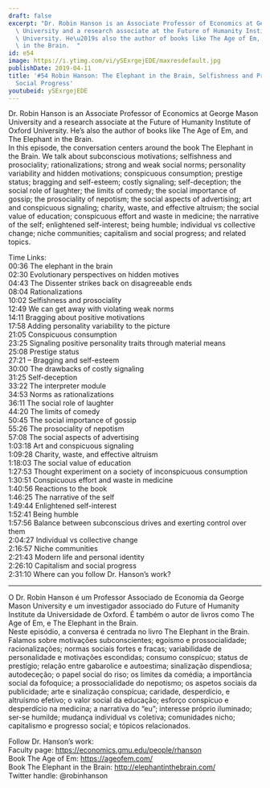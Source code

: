 ```yaml
---
draft: false
excerpt: "Dr. Robin Hanson is an Associate Professor of Economics at George Mason\
  \ University and a research associate at the Future of Humanity Institute of Oxford\
  \ University. He\u2019s also the author of books like The Age of Em, and The Elephant\
  \ in the Brain.  "
id: e54
image: https://i.ytimg.com/vi/ySExrgejEDE/maxresdefault.jpg
publishDate: 2019-04-11
title: '#54 Robin Hanson: The Elephant in the Brain, Selfishness and Prosociality,
  Social Progress'
youtubeid: ySExrgejEDE
---
```

Dr. Robin Hanson is an Associate Professor of Economics at George Mason University and a research associate at the Future of Humanity Institute of Oxford University. He’s also the author of books like The Age of Em, and The Elephant in the Brain.  
In this episode, the conversation centers around the book The Elephant in the Brain. We talk about subconscious motivations; selfishness and prosociality; rationalizations; strong and weak social norms; personality variability and hidden motivations; conspicuous consumption; prestige status; bragging and self-esteem; costly signaling; self-deception; the social role of laughter; the limits of comedy; the social importance of gossip; the prosociality of nepotism; the social aspects of advertising; art and conspicuous signaling; charity, waste, and effective altruism; the social value of education; conspicuous effort and waste in medicine; the narrative of the self; enlightened self-interest; being humble; individual vs collective change; niche communities; capitalism and social progress; and related topics.

Time Links:  
00:36  The elephant in the brain  
02:30  Evolutionary perspectives on hidden motives  
04:43  The Dissenter strikes back on disagreeable ends  
08:04  Rationalizations  
10:02  Selfishness and prosociality  
12:49  We can get away with violating weak norms  
14:11  Bragging about positive motivations  
17:58  Adding personality variability to the picture  
21:05  Conspicuous consumption  
23:25  Signaling positive personality traits through material means  
25:08  Prestige status  
27:21 – Bragging and self-esteem  
30:00  The drawbacks of costly signaling  
31:25  Self-deception  
33:22  The interpreter module  
34:53  Norms as rationalizations  
36:11  The social role of laughter  
44:20  The limits of comedy  
50:45  The social importance of gossip  
55:26  The prosociality of nepotism  
57:08  The social aspects of advertising  
1:03:18  Art and conspicuous signaling  
1:09:28  Charity, waste, and effective altruism  
1:18:03  The social value of education  
1:27:53  Thought experiment on a society of inconspicuous consumption  
1:30:51  Conspicuous effort and waste in medicine  
1:40:56  Reactions to the book  
1:46:25  The narrative of the self  
1:49:44  Enlightened self-interest  
1:52:41  Being humble  
1:57:56  Balance between subconscious drives and exerting control over them  
2:04:27  Individual vs collective change  
2:16:57  Niche communities  
2:21:43  Modern life and personal identity  
2:26:10  Capitalism and social progress  
2:31:10  Where can you follow Dr. Hanson’s work?  

---

O Dr. Robin Hanson é um Professor Associado de Economia da George Mason University e um investigador associado do Future of Humanity Institute da Universidade de Oxford. É também o autor de livros como The Age of Em, e The Elephant in the Brain.  
Neste episódio, a conversa é centrada no livro The Elephant in the Brain. Falamos sobre motivações subconscientes; egoísmo e prossocialidade; racionalizações; normas sociais fortes e fracas; variabilidade de personalidade e motivações escondidas; consumo conspícuo; status de prestígio; relação entre gabarolice e autoestima; sinalização dispendiosa; autodeceção; o papel social do riso; os limites da comédia; a importância social da fofoquice; a prossocialidade do nepotismo; os aspetos sociais da publicidade; arte e sinalização conspícua; caridade, desperdício, e altruísmo efetivo; o valor social da educação; esforço conspícuo e desperdício na medicina; a narrativa do “eu”; interesse próprio iluminado; ser-se humilde; mudança individual vs coletiva; comunidades nicho; capitalismo e progresso social; e tópicos relacionados.

Follow Dr. Hanson’s work:  
Faculty page: https://economics.gmu.edu/people/rhanson  
Book The Age of Em: https://ageofem.com/  
Book The Elephant in the Brain: http://elephantinthebrain.com/  
Twitter handle: @robinhanson
